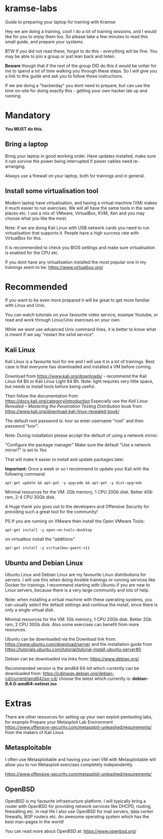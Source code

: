 # kramse-labs
Guide to preparing your laptop for training with Kramse

Hey we are doing a training, cool!
I do a lot of training sessions, and I would like for you to enjoy them too.
So please take a few minutes to read this small guide, and prepare your systems.

BTW If you did not read these, forgot to do this - everything will be fine. You may be able to join a group or just lean back and listen.

**Beware** though that if the rest of the group DID do this it would be unfair for me to spend a lot of time walking you through these steps. So I will give you a link to this guide and ask you to follow these instructions.

If we are doing a "hackerday" you dont need to prepare, but can use the time on-site for doing exactly this - getting your own hacker lab up and running.

# Mandatory

**You MUST do this.**

## Bring a laptop

Bring your laptop in good working order. Have updates installed, make sure it can survive the power being interrupted if power cables need re-arranging.

Always use a firewall on your laptop, both for trainings and in general.

## Install some virtualisation tool

Modern laptop have virtualisation, and having a virtual machine (VM) makes it much easier to run exercises. We will all have the same tools in the same places etc. I use a mix of VMware, VirtualBox, KVM, Xen and you may choose what you like the most.

Note: if we are doing Kali Linux with USB network cards you need to run virtualisation that supports it. People have a high success rate with VirtualBox for this.

It is recommended to check you BIOS settings and make sure virtualisation is enabled for the CPU etc.

If you dont have any virtualisation installed the most popular one in my trainings seem to be: https://www.virtualbox.org/



# Recommended

If you want to be even more prepared it will be great to get more familiar with Linux and Unix.

You can watch tutorials on your favourite video service, exampe Youtube, or read and work through Linux/Unix exercises on your own.

While we wont use advanced Unix command lines, it is better to know what is meant if we say "restart the sshd service".

## Kali Linux

Kali Linux is a favourite tool for me and I will use it in a lot of trainings. Best case is that everyone has downloaded and installed a VM before coming.

Download from https://www.kali.org/downloads/ - recommend the Kali Linux 64 Bit or Kali Linux Light 64 Bit. Note: light requires very little space, but needs to install tools before being useful.

Then follow the documentation from https://docs.kali.org/category/introduction Especially use the _Kali Linux Revealed – Mastering the Penetration Testing Distribution_ book from https://www.kali.org/download-kali-linux-revealed-book/

The default root password is:  toor    so enter username "root" and then password "toor".

Note: During installation please accept the default of using a network mirror.

"Configure the package manager"
Make sure the default "Use a network mirror?" is set to *Yes*

That will make it easier to install and update packages later.

**Important:**
Once a week or so I recommend to update your Kali with the following command:

```
apt-get update && apt-get -y upgrade && apt-get -y dist-upgrade
```

Minimal resources for the VM:
2Gb memory, 1 CPU 20Gb disk. Better 4Gb ram, 2-4 CPU 30Gb disk.

A Huge thank you goes out to the developers and Offensive Security for providing such a great tool for the community!

PS If you are running on VMware then install the Open VMware Tools:
```
apt-get install -y open-vm-tools-desktop
```
on virtualbox install the "additions"
```
apt-get install -y virtualbox-guest-x11
```

## Ubuntu and Debian Linux


Ubuntu Linux and Debian Linux are my favourite Linux distributions for servers. I will use this when doing Ansible trainings or running services like Docker for trainings. I recommend starting with Ubuntu if you are new to Linux servers, because there is a very large community and lots of help.

Note: when installing a virtual machine with these operating systems, you can usually select the default settings and continue the install, since there is only a single virtual disk.

Minimal resources for the VM:
1Gb memory, 1 CPU 20Gb disk. Better 2Gb ram, 2 CPU 30Gb disk. Also some exercises can benefit from more resources.

Ubuntu can be downloaded via the Download link from:
https://www.ubuntu.com/download/server
and the installation guide from https://tutorials.ubuntu.com/tutorial/tutorial-install-ubuntu-server#0

Debian can be downloaded via links from: https://www.debian.org/

Recommended version is the amd64 64-bit which currently can be downloaded from:
https://cdimage.debian.org/debian-cd/current/amd64/iso-cd/
choose the latest which currently is: **debian-9.4.0-amd64-netinst.iso**



# Extras

There are other resources for setting up your own exploit pentesting labs, for example Prepare your Metasploit Lab Environment https://www.offensive-security.com/metasploit-unleashed/requirements/ from the makers of Kali Linux

## Metasploitable

I often use Metasploitable and having your own VM with Metasploitable will allow you to run Metasploit exercises completely independently.

https://www.offensive-security.com/metasploit-unleashed/requirements/

## OpenBSD

OpenBSD is my favourite infrastructure platform. I will typically bring a router with OpenBSD for providing network services like DHCPD, routing, firewalling etc. In real life I also use OpenBSD for mail servers, data center firewalls, BGP routers etc. An awesome operating system which has the best man-pages in the world!

You can read more about OpenBSD at:
https://www.openbsd.org/
